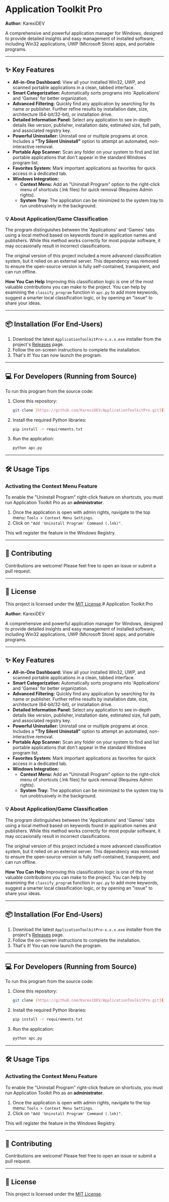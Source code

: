 # Application Toolkit Pro

**Author:** KarexiDEV

A comprehensive and powerful application manager for Windows, designed to provide detailed insights and easy management of installed software, including Win32 applications, UWP (Microsoft Store) apps, and portable programs.

---

## ✨ Key Features

* **All-in-One Dashboard:** View all your installed Win32, UWP, and scanned portable applications in a clean, tabbed interface.
* **Smart Categorization:** Automatically sorts programs into 'Applications' and 'Games' for better organization.
* **Advanced Filtering:** Quickly find any application by searching for its name or publisher. Further refine results by installation date, size, architecture (64-bit/32-bit), or installation drive.
* **Detailed Information Panel:** Select any application to see in-depth details like version, publisher, installation date, estimated size, full path, and associated registry key.
* **Powerful Uninstaller:** Uninstall one or multiple programs at once. Includes a **"Try Silent Uninstall"** option to attempt an automated, non-interactive removal.
* **Portable App Scanner:** Scan any folder on your system to find and list portable applications that don't appear in the standard Windows program list.
* **Favorites System:** Mark important applications as favorites for quick access in a dedicated tab.
* **Windows Integration:**
    * **Context Menu:** Add an "Uninstall Program" option to the right-click menu of shortcuts (.lnk files) for quick removal (Requires Admin rights).
    * **System Tray:** The application can be minimized to the system tray to run unobtrusively in the background.

### 💡 About Application/Game Classification

The program distinguishes between the 'Applications' and 'Games' tabs using a local method based on keywords found in application names and publishers. While this method works correctly for most popular software, it may occasionally result in incorrect classifications.

The original version of this project included a more advanced classification system, but it relied on an external server. This dependency was removed to ensure the open-source version is fully self-contained, transparent, and can run offline.

**How You Can Help**
Improving this classification logic is one of the most valuable contributions you can make to the project. You can help by examining the `classify_program` function in `apc.py` to add more keywords, suggest a smarter local classification logic, or by opening an "issue" to share your ideas.

---

## 📦 Installation (For End-Users)

1.  Download the latest `ApplicationToolkitPro-x.x.x.exe` installer from the project's [Releases](https://github.com/KarexiDEV/ApplicationToolkitPro/releases) page.
2.  Follow the on-screen instructions to complete the installation.
3.  That's it! You can now launch the program.

---

## 💻 For Developers (Running from Source)

To run this program from the source code:

1.  Clone this repository:
    ```sh
    git clone [https://github.com/KarexiDEV/ApplicationToolkitPro.git](https://github.com/KarexiDEV/ApplicationToolkitPro.git)
    ```
2.  Install the required Python libraries:
    ```sh
    pip install -r requirements.txt
    ```
3.  Run the application:
    ```sh
    python apc.py
    ```

---

## 🛠️ Usage Tips

### Activating the Context Menu Feature

To enable the "Uninstall Program" right-click feature on shortcuts, you must run Application Toolkit Pro as an **administrator**.

1.  Once the application is open with admin rights, navigate to the top menu: `Tools > Context Menu Settings`.
2.  Click on `"Add 'Uninstall Program' Command (.lnk)"`.

This will register the feature in the Windows Registry.

---

## 🤝 Contributing

Contributions are welcome! Please feel free to open an issue or submit a pull request.

---

## 📄 License

This project is licensed under the [MIT License](LICENSE).# Application Toolkit Pro

**Author:** KarexiDEV

A comprehensive and powerful application manager for Windows, designed to provide detailed insights and easy management of installed software, including Win32 applications, UWP (Microsoft Store) apps, and portable programs.

---

## ✨ Key Features

* **All-in-One Dashboard:** View all your installed Win32, UWP, and scanned portable applications in a clean, tabbed interface.
* **Smart Categorization:** Automatically sorts programs into 'Applications' and 'Games' for better organization.
* **Advanced Filtering:** Quickly find any application by searching for its name or publisher. Further refine results by installation date, size, architecture (64-bit/32-bit), or installation drive.
* **Detailed Information Panel:** Select any application to see in-depth details like version, publisher, installation date, estimated size, full path, and associated registry key.
* **Powerful Uninstaller:** Uninstall one or multiple programs at once. Includes a **"Try Silent Uninstall"** option to attempt an automated, non-interactive removal.
* **Portable App Scanner:** Scan any folder on your system to find and list portable applications that don't appear in the standard Windows program list.
* **Favorites System:** Mark important applications as favorites for quick access in a dedicated tab.
* **Windows Integration:**
    * **Context Menu:** Add an "Uninstall Program" option to the right-click menu of shortcuts (.lnk files) for quick removal (Requires Admin rights).
    * **System Tray:** The application can be minimized to the system tray to run unobtrusively in the background.

### 💡 About Application/Game Classification

The program distinguishes between the 'Applications' and 'Games' tabs using a local method based on keywords found in application names and publishers. While this method works correctly for most popular software, it may occasionally result in incorrect classifications.

The original version of this project included a more advanced classification system, but it relied on an external server. This dependency was removed to ensure the open-source version is fully self-contained, transparent, and can run offline.

**How You Can Help**
Improving this classification logic is one of the most valuable contributions you can make to the project. You can help by examining the `classify_program` function in `apc.py` to add more keywords, suggest a smarter local classification logic, or by opening an "issue" to share your ideas.

---

## 📦 Installation (For End-Users)

1.  Download the latest `ApplicationToolkitPro-x.x.x.exe` installer from the project's [Releases](https://github.com/KarexiDEV/ApplicationToolkitPro/releases) page.
2.  Follow the on-screen instructions to complete the installation.
3.  That's it! You can now launch the program.

---

## 💻 For Developers (Running from Source)

To run this program from the source code:

1.  Clone this repository:
    ```sh
    git clone [https://github.com/KarexiDEV/ApplicationToolkitPro.git](https://github.com/KarexiDEV/ApplicationToolkitPro.git)
    ```
2.  Install the required Python libraries:
    ```sh
    pip install -r requirements.txt
    ```
3.  Run the application:
    ```sh
    python apc.py
    ```

---

## 🛠️ Usage Tips

### Activating the Context Menu Feature

To enable the "Uninstall Program" right-click feature on shortcuts, you must run Application Toolkit Pro as an **administrator**.

1.  Once the application is open with admin rights, navigate to the top menu: `Tools > Context Menu Settings`.
2.  Click on `"Add 'Uninstall Program' Command (.lnk)"`.

This will register the feature in the Windows Registry.

---

## 🤝 Contributing

Contributions are welcome! Please feel free to open an issue or submit a pull request.

---

## 📄 License

This project is licensed under the [MIT License](LICENSE).
